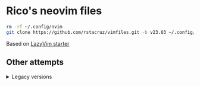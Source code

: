 # Rico's neovim files

```bash
rm -rf ~/.config/nvim
git clone https://github.com/rstacruz/vimfiles.git -b v23.03 ~/.config/nvim
```

Based on [LazyVim starter](https://github.com/LazyVim/starter)

## Other attempts

<details>
<summary>Legacy versions</summary>

- [v23.03](https://github.com/rstacruz/vimfiles/tree/v23.03) - Neovim 0.8. Based on LazyVim (this one)
- [v22.08](https://github.com/rstacruz/vimfiles/tree/v22.08) - Neovim 0.8. Using lazy.nvim.
- [v22.04](https://github.com/rstacruz/vimfiles/tree/v22.04) - Neovim 0.6. Using Packer. Single file
- [v20.02](https://github.com/rstacruz/vimfiles/tree/v20.02) - Neovim and Vim
- [v20.01](https://github.com/rstacruz/vimfiles.git/tree/v20.01) (2020) — Short-lived predecessor to v20.02
- [v14.02](https://github.com/rstacruz/vimfiles.git/tree/v14.02) (2014-2020) — Based on bower then vim-plug
- [v10.07](https://github.com/rstacruz/vimfiles.git/tree/v10.07) (2010-2011) - Based on pathogen

</details>
